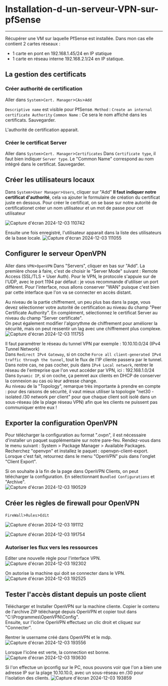# Installation-d-un-serveur-VPN-sur-pfSense  
---

Récupérer une VM sur laquelle PfSense est installée.
Dans mon cas elle contient 2 cartes réseaux :
* 1 carte en pont en 192.168.1.45/24 en IP statique
* 1 carte en réseau interne 192.168.2.1/24 en IP statique.


## La gestion des certificats  
### Créer authorité de certification  
Aller dans `System`>`Cert. Manager`>`CAs`>`Add`

`Descriptive name` est visible pour PfSense.
`Method` : `Create an internal certificate Authority`
`Common Name` : Ce sera le nom affiché dans les certificats.
Sauvegarder.

L'authorité de certification apparait.

### Créer le certificat Server  

Aller dans `System`>`Cert. Manager`>`Certificates`
Dans `Certificate type`, il faut bien indiquer `Server type`.
Le "Common Name" correspond au nom intégré dans le certificat.
Sauvegarder.  

## Créer les utilisateurs locaux  

Dans `System`>`User Manager`>`Users`, cliquer sur "Add"
**Il faut indiquer notre certificat d'authorité**, cela va ajouter le formulaire de création du certificat juste en dessous. Pour créer le certificat, on se base sur notre autorité de certificationet créer un nom utilisateur et un mot de passe pour cet utilisateur

![Capture d'écran 2024-12-03 110742](https://github.com/user-attachments/assets/0e286ad6-9e11-4336-a5c1-5e8867cce25e)

Ensuite une fois enregistré, l'utilisateur apparait dans la liste des utilisateurs de la base locale.
![Capture d'écran 2024-12-03 111055](https://github.com/user-attachments/assets/504928b7-d460-45e0-9fef-20f675b48e8c)

## Configurer le serveur OpenVPN

Aller dans `VPN`>`OpenVPN`
Dans "Servers", cliquer en bas sur "Add".
La première chose à faire, c'est de choisir le "Server Mode" suivant : Remote Access (SSL/TLS + User Auth).
Pour le VPN, le protocole s'appuie sur de l'UDP, avec le port 1194 par défaut : je vous recommande d'utiliser un port différent. Pour l'interface, nous allons conserver "WAN" puisque c'est bien par cette interface que l'on va se connecter en accès distant.

Au niveau de la partie chiffrement, un peu plus bas dans la page, vous devez sélectionner votre autorité de certification au niveau du champ "Peer Certificate Authority". En complément, sélectionnez le certificat Server au niveau du champ "Server certificate".  
On peut également modifier l'algorythme de chiffrement pour améliorer la sécurité, mais on peut ressentir un lag avec une chiffrement plus complexe.  
![Capture d'écran 2024-12-03 111755](https://github.com/user-attachments/assets/db246a89-6afd-4b10-bcfa-0769077f14fd)  

Il faut paramétrer le réseau du tunnel VPN par exemple : 10.10.10.0/24 (IPv4 Tunnel Network)  
Dans `Redirect IPv4 Gateway`, si on coche `Force all client-generated IPv4 traffic through the tunnel`, tout le flux de l'IP cliente passera par le tunnel. Dans notre cas, ne pas cocher, puis dans `IPv4 Local network`, rentrer le réseau de l'entreprise que l'on veut accéder par VPN, ici : 192.168.1.0/24  
Dans `Dynamic IP`, si on coche, ça pemret aux clients en DHCP de conserver la connexion au cas où leur adresse change.  
Au niveau de la "Topology", remarque très importante à prendre en compte : pour des raisons de sécurité, il vaut mieux utiliser la topologie "net30 - isolated /30 network per client" pour que chaque client soit isolé dans un sous-réseau (de la plage réseau VPN) afin que les clients ne puissent pas communiquer entre eux !

## Exporter la configuration OpenVPN

Pour télécharger la configuration au format ".ovpn", il est nécessaire d'installer un paquet supplémentaire sur notre pare-feu. Rendez-vous dans le menu suivant : System > Package Manager > Available Packages.  
Recherchez "openvpn" et installez le paquet : openvpn-client-export.  
Lorsque c'est fait, retournez dans le menu "OpenVPN" puis dans l'onglet "Client Export".  

Si on souhaite à la fin de la page dans OpenVPN Clients, on peut télécharger la configuration. En sélectionnant `Bundled Configurations` et "Archive".  
![Capture d'écran 2024-12-03 190529](https://github.com/user-attachments/assets/579942af-91c9-4b4e-bda9-e4285f232983)


## Créer les règles de firewall pour OpenVPN  

`FireWall`>`Rules`>`Edit`  

![Capture d'écran 2024-12-03 191112](https://github.com/user-attachments/assets/d36bfbbf-74d3-410a-99ba-890896ea3e8d)


![Capture d'écran 2024-12-03 191754](https://github.com/user-attachments/assets/586257d2-d71a-41a9-ad54-30d2b1132238)


### Autoriser les flux vers les ressources

Editer une nouvelle règle pour l'interface VPN.
![Capture d'écran 2024-12-03 192302](https://github.com/user-attachments/assets/4f082e46-f712-4f65-855f-ca3629716a39)

On autorise la machine qui doit se connecter dans le VPN.
![Capture d'écran 2024-12-03 192525](https://github.com/user-attachments/assets/4eb920fd-5776-4147-b595-6c0c3dbf3867)


## Tester l'accès distant depuis un poste client

Télécharger et Installer OpenVPN sur la machine cliente.
Copier le contenu de l'archive ZIP téléchargé depuis OpenVPN et copier tout dans "C:\Programmes\OpenVPN\Config".  
Ensuite, sur l'icône OpenVPN effectuez un clic droit et cliquez sur "Connecter".  

Rentrer le username créé dans OpenVPN et le mdp.  
![Capture d'écran 2024-12-03 193556](https://github.com/user-attachments/assets/e8b00093-c3c0-4ce5-a306-16054fa5d835)  

Lorsque l'icône est verte, la connection est bonne.
![Capture d'écran 2024-12-03 193630](https://github.com/user-attachments/assets/7777a2e4-c091-4a0d-a051-8141ef5a6de9)

Si l'on effectue un ipconfig sur le PC, nous pouvons voir que l'on a bien une adresse IP sur la plage 10.10.10.0, avec un sous-réseau en /30 pour l'isolation des clients.
![Capture d'écran 2024-12-03 193859](https://github.com/user-attachments/assets/26bb5114-c5bf-4a14-a935-19121dd55169)



